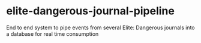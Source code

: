 # elite-dangerous-journal-pipeline
End to end system to pipe events from several Elite: Dangerous journals into a database for real time consumption

